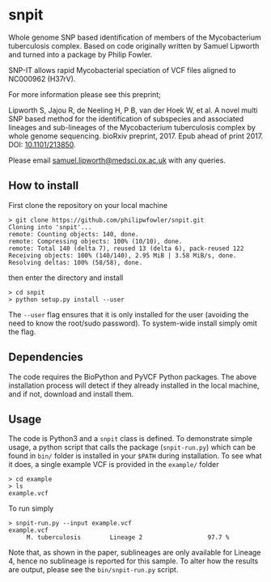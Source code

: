 # snpit

Whole genome SNP based identification of members of the Mycobacterium tuberculosis complex. Based on code originally written by Samuel Lipworth and turned into a package by Philip Fowler.

SNP-IT allows rapid Mycobacterial speciation of VCF files aligned to NC000962 (H37rV).

For more information please see this preprint;

Lipworth S, Jajou R, de Neeling H, P B, van der Hoek W, et al. A novel multi SNP based method for the identification of subspecies and associated lineages and sub-lineages of the Mycobacterium tuberculosis complex by whole genome sequencing. bioRxiv preprint, 2017. Epub ahead of print 2017. DOI: [10.1101/213850](https://doi.org/10.1101/213850).

Please email samuel.lipworth@medsci.ox.ac.uk with any queries.

## How to install

First clone the repository on your local machine

```   
> git clone https://github.com/philipwfowler/snpit.git
Cloning into 'snpit'...
remote: Counting objects: 140, done.
remote: Compressing objects: 100% (10/10), done.
remote: Total 140 (delta 7), reused 13 (delta 6), pack-reused 122
Receiving objects: 100% (140/140), 2.95 MiB | 3.58 MiB/s, done.
Resolving deltas: 100% (58/58), done.
```   
then enter the directory and install
```
> cd snpit
> python setup.py install --user
```
The `--user` flag ensures that it is only installed for the user (avoiding the need to know the root/sudo password). To system-wide install simply omit the flag.

## Dependencies

The code requires the BioPython and PyVCF Python packages. The above installation process will detect if they already installed in the local machine, and if not, download and install them.

## Usage

The code is Python3 and a `snpit` class is defined. To demonstrate simple usage, a python script that calls the package (`snpit-run.py`) which can be found in `bin/` folder is installed in your `$PATH` during installation. To see what it does, a single example VCF is provided in the `example/` folder

```
> cd example
> ls
example.vcf
```

To run simply
```
> snpit-run.py --input example.vcf 
example.vcf
     M. tuberculosis        Lineage 2                  97.7 %
```
Note that, as shown in the paper, sublineages are only available for Lineage 4, hence no sublineage is reported for this sample. To alter how the results are output, please see the `bin/snpit-run.py` script.

